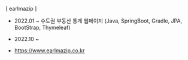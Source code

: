 [ earlmazip ]
- 2022.01 ~ 수도권 부동산 통계 웹페이지 (Java, SpringBoot, Gradle, JPA, BootStrap, Thymeleaf)

- 2022.10 ~ 

- https://www.earlmazip.co.kr
